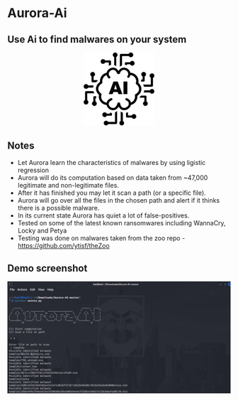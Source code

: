 # Aurora-Ai
## Use Ai to find malwares on your system

<p align="center">
<img src="Imgs/ai.png" width="160">
</p>

## Notes
- Let Aurora learn the characteristics of malwares by using ligistic regression
- Aurora will do its computation based on data taken from ~47,000 legitimate and non-legitimate files.
- After it has finished you may let it scan a path (or a specific file).
- Aurora will go over all the files in the chosen path and alert if it thinks there is a possible malware.
- In its current state Aurora has quiet a lot of false-positives. 
- Tested on some of the latest known ransomwares including WannaCry, Locky and Petya
- Testing was done on malwares taken from the zoo repo - https://github.com/ytisf/theZoo

## Demo screenshot 
<p align="center">
<img src="Imgs/aurora-demo.png" width="900">
</p>

